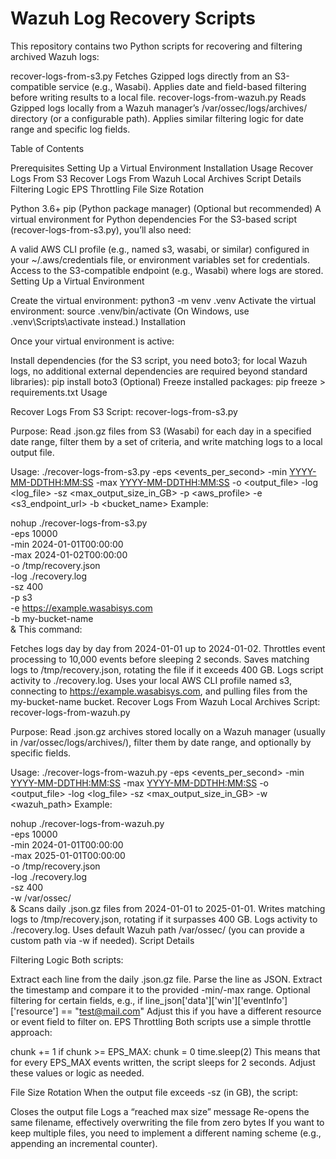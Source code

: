 # Wazuh Log Recovery Scripts

This repository contains two Python scripts for recovering and filtering archived Wazuh logs:

recover-logs-from-s3.py
Fetches Gzipped logs directly from an S3-compatible service (e.g., Wasabi).
Applies date and field-based filtering before writing results to a local file.
recover-logs-from-wazuh.py
Reads Gzipped logs locally from a Wazuh manager’s /var/ossec/logs/archives/ directory (or a configurable path).
Applies similar filtering logic for date range and specific log fields.

Table of Contents

Prerequisites
Setting Up a Virtual Environment
Installation
Usage
Recover Logs From S3
Recover Logs From Wazuh Local Archives
Script Details
Filtering Logic
EPS Throttling
File Size Rotation

Python 3.6+
pip (Python package manager)
(Optional but recommended) A virtual environment for Python dependencies
For the S3-based script (recover-logs-from-s3.py), you’ll also need:

A valid AWS CLI profile (e.g., named s3, wasabi, or similar) configured in your ~/.aws/credentials file, or environment variables set for credentials.
Access to the S3-compatible endpoint (e.g., Wasabi) where logs are stored.
Setting Up a Virtual Environment

Create the virtual environment:
python3 -m venv .venv
Activate the virtual environment:
source .venv/bin/activate
(On Windows, use .venv\Scripts\activate instead.)
Installation

Once your virtual environment is active:

Install dependencies (for the S3 script, you need boto3; for local Wazuh logs, no additional external dependencies are required beyond standard libraries):
pip install boto3
(Optional) Freeze installed packages:
pip freeze > requirements.txt
Usage

Recover Logs From S3
Script: recover-logs-from-s3.py

Purpose: Read .json.gz files from S3 (Wasabi) for each day in a specified date range, filter them by a set of criteria, and write matching logs to a local output file.

Usage:
  ./recover-logs-from-s3.py
      -eps <events_per_second>
      -min <YYYY-MM-DDTHH:MM:SS>
      -max <YYYY-MM-DDTHH:MM:SS>
      -o   <output_file>
      -log <log_file>
      -sz  <max_output_size_in_GB>
      -p   <aws_profile>
      -e   <s3_endpoint_url>
      -b   <bucket_name>
Example:

nohup ./recover-logs-from-s3.py \
  -eps 10000 \
  -min 2024-01-01T00:00:00 \
  -max 2024-01-02T00:00:00 \
  -o /tmp/recovery.json \
  -log ./recovery.log \
  -sz 400 \
  -p s3 \
  -e https://example.wasabisys.com \
  -b my-bucket-name \
  &
This command:

Fetches logs day by day from 2024-01-01 up to 2024-01-02.
Throttles event processing to 10,000 events before sleeping 2 seconds.
Saves matching logs to /tmp/recovery.json, rotating the file if it exceeds 400 GB.
Logs script activity to ./recovery.log.
Uses your local AWS CLI profile named s3, connecting to https://example.wasabisys.com, and pulling files from the my-bucket-name bucket.
Recover Logs From Wazuh Local Archives
Script: recover-logs-from-wazuh.py

Purpose: Read .json.gz archives stored locally on a Wazuh manager (usually in /var/ossec/logs/archives/), filter them by date range, and optionally by specific fields.

Usage:
  ./recover-logs-from-wazuh.py
      -eps <events_per_second>
      -min <YYYY-MM-DDTHH:MM:SS>
      -max <YYYY-MM-DDTHH:MM:SS>
      -o   <output_file>
      -log <log_file>
      -sz  <max_output_size_in_GB>
      -w   <wazuh_path>
Example:

nohup ./recover-logs-from-wazuh.py \
  -eps 10000 \
  -min 2024-01-01T00:00:00 \
  -max 2025-01-01T00:00:00 \
  -o /tmp/recovery.json \
  -log ./recovery.log \
  -sz 400 \
  -w /var/ossec/ \
  &
Scans daily .json.gz files from 2024-01-01 to 2025-01-01.
Writes matching logs to /tmp/recovery.json, rotating if it surpasses 400 GB.
Logs activity to ./recovery.log.
Uses default Wazuh path /var/ossec/ (you can provide a custom path via -w if needed).
Script Details

Filtering Logic
Both scripts:

Extract each line from the daily .json.gz file.
Parse the line as JSON.
Extract the timestamp and compare it to the provided -min/-max range.
Optional filtering for certain fields, e.g.,
if line_json['data']['win']['eventInfo']['resource'] == "test@mail.com"
Adjust this if you have a different resource or event field to filter on.
EPS Throttling
Both scripts use a simple throttle approach:

chunk += 1
if chunk >= EPS_MAX:
    chunk = 0
    time.sleep(2)
This means that for every EPS_MAX events written, the script sleeps for 2 seconds. Adjust these values or logic as needed.

File Size Rotation
When the output file exceeds -sz (in GB), the script:

Closes the output file
Logs a “reached max size” message
Re-opens the same filename, effectively overwriting the file from zero bytes
If you want to keep multiple files, you need to implement a different naming scheme (e.g., appending an incremental counter).
